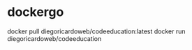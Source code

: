 # dockergo

docker pull diegoricardoweb/codeeducation:latest
docker run diegoricardoweb/codeeducation
